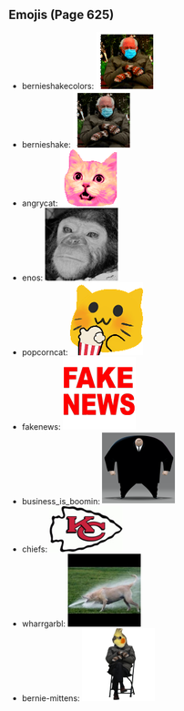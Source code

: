 
## Emojis (Page 625)

* bernieshakecolors: ![bernieshakecolors](output/bernieshakecolors.gif)
* bernieshake: ![bernieshake](output/bernieshake.gif)
* angrycat: ![angrycat](output/angrycat.gif)
* enos: ![enos](output/enos.png)
* popcorncat: ![popcorncat](output/popcorncat.gif)
* fakenews: ![fakenews](output/fakenews.gif)
* business_is_boomin: ![business_is_boomin](output/business_is_boomin.png)
* chiefs: ![chiefs](output/chiefs.jpg)
* wharrgarbl: ![wharrgarbl](output/wharrgarbl.jpg)
* bernie-mittens: ![bernie-mittens](output/bernie-mittens.png)
